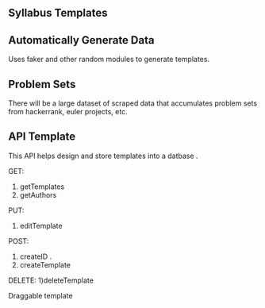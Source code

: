 ## Syllabus Templates 

## Automatically Generate Data 
Uses faker and other random modules to generate templates.

## Problem Sets

There will be a large dataset of scraped data that accumulates problem sets from hackerrank, euler projects, etc. 


## API Template 

This API helps design and store templates into a datbase . 

GET:

1) getTemplates
2) getAuthors

PUT: 
1) editTemplate

POST: 

1) createID . 
2) createTemplate 

DELETE: 
1)deleteTemplate



<!-- https://hackernoon.com/restful-api-design-step-by-step-guide-2f2c9f9fcdbf -->


Draggable template 
<!-- https://mdbootstrap.com/plugins/jquery/draggable/ -->